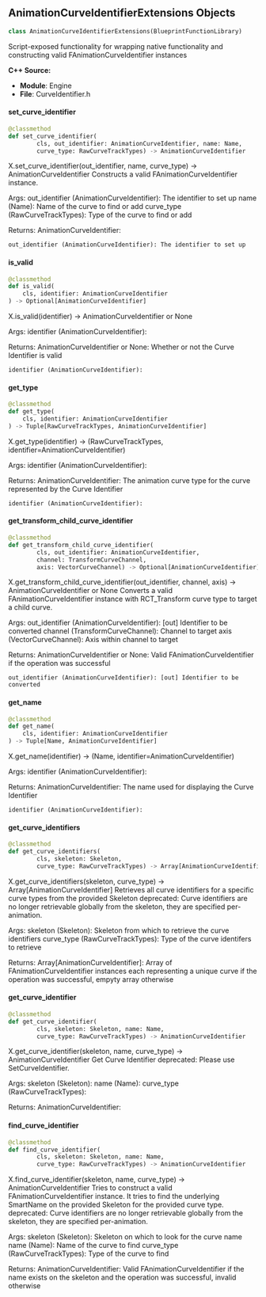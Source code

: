 ## AnimationCurveIdentifierExtensions Objects

```python
class AnimationCurveIdentifierExtensions(BlueprintFunctionLibrary)
```

Script-exposed functionality for wrapping native functionality and constructing valid FAnimationCurveIdentifier instances

**C++ Source:**

- **Module**: Engine
- **File**: CurveIdentifier.h

<a id="unreal.AnimationCurveIdentifierExtensions.set_curve_identifier"></a>

#### set_curve_identifier

```python
@classmethod
def set_curve_identifier(
        cls, out_identifier: AnimationCurveIdentifier, name: Name,
        curve_type: RawCurveTrackTypes) -> AnimationCurveIdentifier
```

X.set_curve_identifier(out_identifier, name, curve_type) -> AnimationCurveIdentifier
Constructs a valid FAnimationCurveIdentifier instance.

Args:
    out_identifier (AnimationCurveIdentifier): The identifier to set up
    name (Name): Name of the curve to find or add
    curve_type (RawCurveTrackTypes): Type of the curve to find or add

Returns:
    AnimationCurveIdentifier: 

    out_identifier (AnimationCurveIdentifier): The identifier to set up

<a id="unreal.AnimationCurveIdentifierExtensions.is_valid"></a>

#### is_valid

```python
@classmethod
def is_valid(
    cls, identifier: AnimationCurveIdentifier
) -> Optional[AnimationCurveIdentifier]
```

X.is_valid(identifier) -> AnimationCurveIdentifier or None


Args:
    identifier (AnimationCurveIdentifier): 

Returns:
    AnimationCurveIdentifier or None: Whether or not the Curve Identifier is valid

    identifier (AnimationCurveIdentifier):

<a id="unreal.AnimationCurveIdentifierExtensions.get_type"></a>

#### get_type

```python
@classmethod
def get_type(
    cls, identifier: AnimationCurveIdentifier
) -> Tuple[RawCurveTrackTypes, AnimationCurveIdentifier]
```

X.get_type(identifier) -> (RawCurveTrackTypes, identifier=AnimationCurveIdentifier)


Args:
    identifier (AnimationCurveIdentifier): 

Returns:
    AnimationCurveIdentifier: The animation curve type for the curve represented by the Curve Identifier

    identifier (AnimationCurveIdentifier):

<a id="unreal.AnimationCurveIdentifierExtensions.get_transform_child_curve_identifier"></a>

#### get_transform_child_curve_identifier

```python
@classmethod
def get_transform_child_curve_identifier(
        cls, out_identifier: AnimationCurveIdentifier,
        channel: TransformCurveChannel,
        axis: VectorCurveChannel) -> Optional[AnimationCurveIdentifier]
```

X.get_transform_child_curve_identifier(out_identifier, channel, axis) -> AnimationCurveIdentifier or None
Converts a valid FAnimationCurveIdentifier instance with RCT_Transform curve type to target a child curve.

Args:
    out_identifier (AnimationCurveIdentifier): [out] Identifier to be converted
    channel (TransformCurveChannel): Channel to target
    axis (VectorCurveChannel): Axis within channel to target

Returns:
    AnimationCurveIdentifier or None: Valid FAnimationCurveIdentifier if the operation was successful

    out_identifier (AnimationCurveIdentifier): [out] Identifier to be converted

<a id="unreal.AnimationCurveIdentifierExtensions.get_name"></a>

#### get_name

```python
@classmethod
def get_name(
    cls, identifier: AnimationCurveIdentifier
) -> Tuple[Name, AnimationCurveIdentifier]
```

X.get_name(identifier) -> (Name, identifier=AnimationCurveIdentifier)


Args:
    identifier (AnimationCurveIdentifier): 

Returns:
    AnimationCurveIdentifier: The name used for displaying the Curve Identifier

    identifier (AnimationCurveIdentifier):

<a id="unreal.AnimationCurveIdentifierExtensions.get_curve_identifiers"></a>

#### get_curve_identifiers

```python
@classmethod
def get_curve_identifiers(
        cls, skeleton: Skeleton,
        curve_type: RawCurveTrackTypes) -> Array[AnimationCurveIdentifier]
```

X.get_curve_identifiers(skeleton, curve_type) -> Array[AnimationCurveIdentifier]
Retrieves all curve identifiers for a specific curve types from the provided Skeleton
deprecated: Curve identifiers are no longer retrievable globally from the skeleton, they are specified per-animation.

Args:
    skeleton (Skeleton): Skeleton from which to retrieve the curve identifiers
    curve_type (RawCurveTrackTypes): Type of the curve identifers to retrieve

Returns:
    Array[AnimationCurveIdentifier]: Array of FAnimationCurveIdentifier instances each representing a unique curve if the operation was successful, empyty array otherwise

<a id="unreal.AnimationCurveIdentifierExtensions.get_curve_identifier"></a>

#### get_curve_identifier

```python
@classmethod
def get_curve_identifier(
        cls, skeleton: Skeleton, name: Name,
        curve_type: RawCurveTrackTypes) -> AnimationCurveIdentifier
```

X.get_curve_identifier(skeleton, name, curve_type) -> AnimationCurveIdentifier
Get Curve Identifier
deprecated: Please use SetCurveIdentifier.

Args:
    skeleton (Skeleton): 
    name (Name): 
    curve_type (RawCurveTrackTypes): 

Returns:
    AnimationCurveIdentifier:

<a id="unreal.AnimationCurveIdentifierExtensions.find_curve_identifier"></a>

#### find_curve_identifier

```python
@classmethod
def find_curve_identifier(
        cls, skeleton: Skeleton, name: Name,
        curve_type: RawCurveTrackTypes) -> AnimationCurveIdentifier
```

X.find_curve_identifier(skeleton, name, curve_type) -> AnimationCurveIdentifier
Tries to construct a valid FAnimationCurveIdentifier instance. It tries to find the underlying SmartName on the provided Skeleton for the provided curve type.
deprecated: Curve identifiers are no longer retrievable globally from the skeleton, they are specified per-animation.

Args:
    skeleton (Skeleton): Skeleton on which to look for the curve name
    name (Name): Name of the curve to find
    curve_type (RawCurveTrackTypes): Type of the curve to find

Returns:
    AnimationCurveIdentifier: Valid FAnimationCurveIdentifier if the name exists on the skeleton and the operation was successful, invalid otherwise

<a id="unreal.CurveSourceInterface"></a>